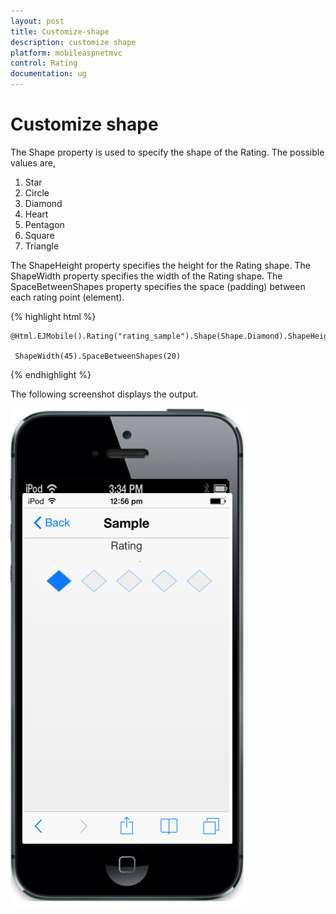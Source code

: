 ```yaml
---
layout: post
title: Customize-shape
description: customize shape
platform: mobileaspnetmvc
control: Rating
documentation: ug
---
```


# Customize shape

The Shape property is used to specify the shape of the Rating. The possible values are,

1. Star
2. Circle
3. Diamond
4. Heart
5. Pentagon
6. Square
7. Triangle




The ShapeHeight property specifies the height for the Rating shape. The ShapeWidth property specifies the width of the Rating shape. The SpaceBetweenShapes property specifies the space (padding) between each rating point (element).

{% highlight html %}

    @Html.EJMobile().Rating("rating_sample").Shape(Shape.Diamond).ShapeHeight(40).   

     ShapeWidth(45).SpaceBetweenShapes(20)

{% endhighlight %}

The following screenshot displays the output.                        

![](Customize-shape_images/Customize-shape_img1.png)







